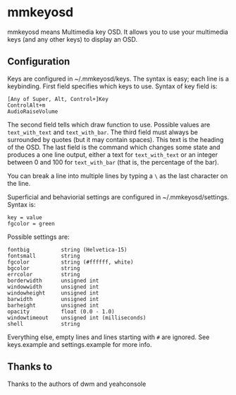 mmkeyosd
========

mmkeyosd means Multimedia key OSD. It allows you
to use your multimedia keys (and any other keys) to display an OSD.

Configuration
-------------
Keys are configured in ~/.mmkeyosd/keys. The syntax is easy; each line 
is a keybinding. First field specifies which keys to use. Syntax of key field is:

	[Any of Super, Alt, Control+]Key
	ControlAlt+m
	AudioRaiseVolume

The second field tells which draw function to use. Possible values are `text_with_text` and `text_with_bar`.
The third field must always be surrounded by quotes (but it may contain spaces). This 
text is the heading of the OSD. The last field is the command which changes some state
and produces a one line output, either a text for `text_with_text` or an integer between
0 and 100 for `text_with_bar` (that is, the percentage of the bar).

You can break a line into multiple lines by typing a `\` as the last character on the line.

Superficial and behaviorial settings are configured in ~/.mmkeyosd/settings. Syntax is:

	key = value
	fgcolor = green

Possible settings are:

	fontbig          string (Helvetica-15)
	fontsmall        string
	fgcolor          string (#ffffff, white)
	bgcolor          string
	errcolor         string
	borderwidth      unsigned int
	windowwidth      unsigned int
	windowheight     unsigned int
	barwidth         unsigned int
	barheight        unsigned int
	opacity          float (0.0 - 1.0)
	windowtimeout    unsigned int (milliseconds)
	shell            string

Everything else, empty lines and lines starting with `#` are ignored.
See keys.example and settings.example for more info.

Thanks to
---------
Thanks to the authors of dwm and yeahconsole


